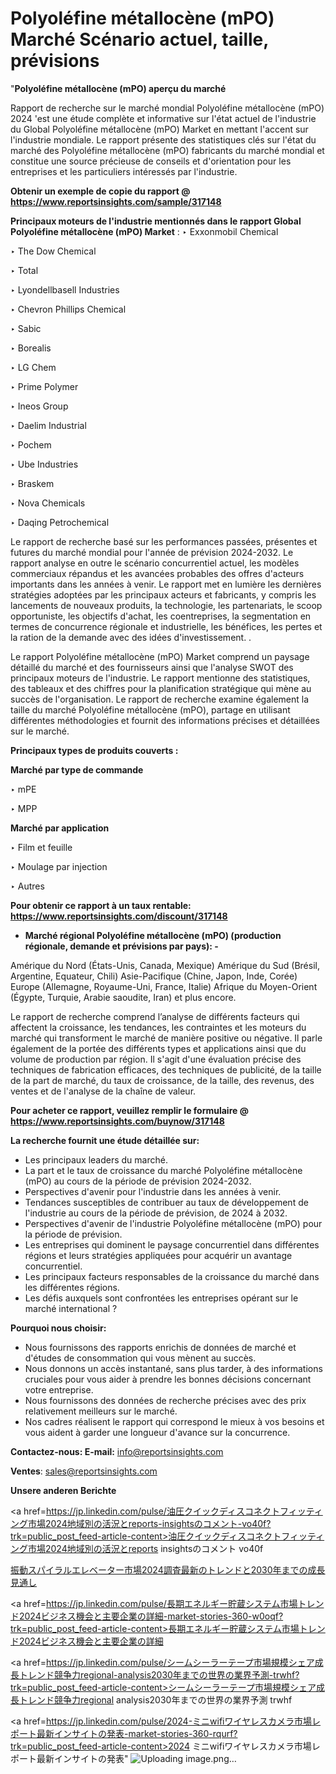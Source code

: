 # Polyoléfine métallocène (mPO) Marché Scénario actuel, taille, prévisions

"<strong>Polyoléfine métallocène (mPO) aperçu du marché</strong>

Rapport de recherche sur le marché mondial Polyoléfine métallocène (mPO) 2024 'est une étude complète et informative sur l'état actuel de l'industrie du Global Polyoléfine métallocène (mPO) Market en mettant l'accent sur l'industrie mondiale. Le rapport présente des statistiques clés sur l'état du marché des Polyoléfine métallocène (mPO) fabricants du marché mondial et constitue une source précieuse de conseils et d'orientation pour les entreprises et les particuliers intéressés par l'industrie.

<strong>Obtenir un exemple de copie du rapport @ <a href=https://www.reportsinsights.com/sample/317148>https://www.reportsinsights.com/sample/317148</a></strong>

<strong>Principaux moteurs de l'industrie mentionnés dans le rapport Global Polyoléfine métallocène (mPO) Market</strong> :
‣ Exxonmobil Chemical

‣ The Dow Chemical

‣ Total

‣ Lyondellbasell Industries

‣ Chevron Phillips Chemical

‣ Sabic

‣ Borealis

‣ LG Chem

‣ Prime Polymer

‣ Ineos Group

‣ Daelim Industrial

‣ Pochem

‣ Ube Industries

‣ Braskem

‣ Nova Chemicals

‣ Daqing Petrochemical

Le rapport de recherche basé sur les performances passées, présentes et futures du marché mondial pour l'année de prévision 2024-2032. Le rapport analyse en outre le scénario concurrentiel actuel, les modèles commerciaux répandus et les avancées probables des offres d'acteurs importants dans les années à venir. Le rapport met en lumière les dernières stratégies adoptées par les principaux acteurs et fabricants, y compris les lancements de nouveaux produits, la technologie, les partenariats, le scoop opportuniste, les objectifs d'achat, les coentreprises, la segmentation en termes de concurrence régionale et industrielle, les bénéfices, les pertes et la ration de la demande avec des idées d'investissement. .

Le rapport Polyoléfine métallocène (mPO) Market comprend un paysage détaillé du marché et des fournisseurs ainsi que l'analyse SWOT des principaux moteurs de l'industrie. Le rapport mentionne des statistiques, des tableaux et des chiffres pour la planification stratégique qui mène au succès de l'organisation. Le rapport de recherche examine également la taille du marché Polyoléfine métallocène (mPO), partage en utilisant différentes méthodologies et fournit des informations précises et détaillées sur le marché.

<strong>Principaux types de produits couverts :</strong>

<strong>Marché par type de commande</strong>

‣ mPE

‣ MPP

<strong>Marché par application</strong>

‣ Film et feuille

‣ Moulage par injection

‣ Autres

<strong>Pour obtenir ce rapport à un taux rentable: <a href=https://www.reportsinsights.com/discount/317148>https://www.reportsinsights.com/discount/317148</a></strong>
<ul>
  <li><strong>Marché régional Polyoléfine métallocène (mPO) (production régionale, demande et prévisions par pays): -</strong></li>
</ul>
Amérique du Nord (États-Unis, Canada, Mexique)
Amérique du Sud (Brésil, Argentine, Equateur, Chili)
Asie-Pacifique (Chine, Japon, Inde, Corée)
Europe (Allemagne, Royaume-Uni, France, Italie)
Afrique du Moyen-Orient (Égypte, Turquie, Arabie saoudite, Iran) et plus encore.

Le rapport de recherche comprend l’analyse de différents facteurs qui affectent la croissance, les tendances, les contraintes et les moteurs du marché qui transforment le marché de manière positive ou négative. Il parle également de la portée des différents types et applications ainsi que du volume de production par région. Il s'agit d'une évaluation précise des techniques de fabrication efficaces, des techniques de publicité, de la taille de la part de marché, du taux de croissance, de la taille, des revenus, des ventes et de l'analyse de la chaîne de valeur.

<strong>Pour acheter ce rapport, veuillez remplir le formulaire @   <a href=https://www.reportsinsights.com/buynow/317148>https://www.reportsinsights.com/buynow/317148</a></strong>

<strong>La recherche fournit une étude détaillée sur:</strong>
<ul>
  <li>Les principaux leaders du marché.</li>
  <li>La part et le taux de croissance du marché Polyoléfine métallocène (mPO) au cours de la période de prévision 2024-2032.</li>
  <li>Perspectives d'avenir pour l'industrie dans les années à venir.</li>
  <li>Tendances susceptibles de contribuer au taux de développement de l'industrie au cours de la période de prévision, de 2024 à 2032.</li>
  <li>Perspectives d'avenir de l'industrie Polyoléfine métallocène (mPO) pour la période de prévision.</li>
  <li>Les entreprises qui dominent le paysage concurrentiel dans différentes régions et leurs stratégies appliquées pour acquérir un avantage concurrentiel.</li>
  <li>Les principaux facteurs responsables de la croissance du marché dans les différentes régions.</li>
  <li>Les défis auxquels sont confrontées les entreprises opérant sur le marché international ?</li>
</ul>
<strong>Pourquoi nous choisir:</strong>
<ul>
  <li>Nous fournissons des rapports enrichis de données de marché et d'études de consommation qui vous mènent au succès.</li>
  <li>Nous donnons un accès instantané, sans plus tarder, à des informations cruciales pour vous aider à prendre les bonnes décisions concernant votre entreprise.</li>
  <li>Nous fournissons des données de recherche précises avec des prix relativement meilleurs sur le marché.</li>
  <li>Nos cadres réalisent le rapport qui correspond le mieux à vos besoins et vous aident à garder une longueur d'avance sur la concurrence.</li>
</ul>
<strong>Contactez-nous:
</strong><strong>E-mail:</strong> <a href=mailto:info@reportsinsights.com>info@reportsinsights.com</a>

<strong>Ventes</strong>: <a href=mailto:sales@reportsinsights.com>sales@reportsinsights.com</a>

<strong>Unsere anderen Berichte</strong>

<a href=https://jp.linkedin.com/pulse/油圧クイックディスコネクトフィッティング市場2024地域別の活況とreports-insightsのコメント-vo40f?trk=public_post_feed-article-content>油圧クイックディスコネクトフィッティング市場2024地域別の活況とreports insightsのコメント vo40f</a>

<a href=https://www.linkedin.com/pulse/振動スパイラルエレベーター市場2024調査最新のトレンドと2030年までの成長見通し-reportsinsights-pvt-ltd-mwfrf/>振動スパイラルエレベーター市場2024調査最新のトレンドと2030年までの成長見通し</a>

<a href=https://jp.linkedin.com/pulse/長期エネルギー貯蔵システム市場トレンド2024ビジネス機会と主要企業の詳細-market-stories-360-w0oqf?trk=public_post_feed-article-content>長期エネルギー貯蔵システム市場トレンド2024ビジネス機会と主要企業の詳細</a>

<a href=https://jp.linkedin.com/pulse/シームシーラーテープ市場規模シェア成長トレンド競争力regional-analysis2030年までの世界の業界予測-trwhf?trk=public_post_feed-article-content>シームシーラーテープ市場規模シェア成長トレンド競争力regional analysis2030年までの世界の業界予測 trwhf</a>

<a href=https://jp.linkedin.com/pulse/2024-ミニwifiワイヤレスカメラ市場レポート最新インサイトの発表-market-stories-360-rqurf?trk=public_post_feed-article-content>2024 ミニwifiワイヤレスカメラ市場レポート最新インサイトの発表</a>"
![Uploading image.png…]()

